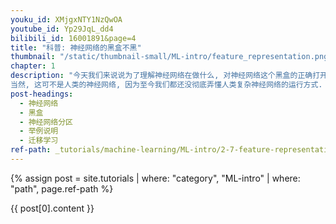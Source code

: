 ```yaml
---
youku_id: XMjgxNTY1NzQwOA
youtube_id: Yp29JqL_dd4
bilibili_id: 16001891&page=4
title: "科普: 神经网络的黑盒不黑"
thumbnail: "/static/thumbnail-small/ML-intro/feature_representation.png"
chapter: 1
description: "今天我们来说说为了理解神经网络在做什么, 对神经网络这个黑盒的正确打开方式.
当然, 这可不是人类的神经网络, 因为至今我们都还没彻底弄懂人类复杂神经网络的运行方式. 今天只来说说计算机中的人工神经网络. 我们都听说过, 神经网络是一个黑盒."
post-headings:
  - 神经网络
  - 黑盒
  - 神经网络分区
  - 举例说明
  - 迁移学习
ref-path: _tutorials/machine-learning/ML-intro/2-7-feature-representation.md
---
```



{% assign post = site.tutorials | where: "category", "ML-intro" | where: "path", page.ref-path %}

{{ post[0].content }}
